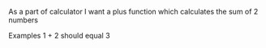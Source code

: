 ﻿As a part of calculator I want a plus function which calculates the sum of 2 numbers

Examples
1 + 2 should equal 3
